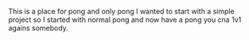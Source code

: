 This is a place for pong and only pong I wanted to start with a simple project so I started with normal pong and now have a pong you cna 1v1 agains somebody.
